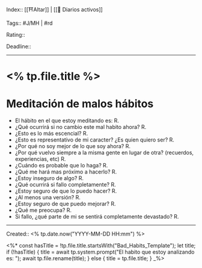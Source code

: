 Index:: [[⛩️Altar]] | [[🤺 Diarios activos]]

Tags:: #J/MH | #rd

Rating::

Deadline:: 

----------------------
# <% tp.file.title %>

# Meditación de malos hábitos

 - El hábito en el que estoy meditando es:
R.
-  ¿Qué ocurrirá si no cambio este mal habito ahora?
R.
- ¿Esto es lo más escencial?
R. 
- ¿Esto es representativo de mi caracter? ¿Es quien quiero ser?
R.
- ¿Por qué no soy mejor de lo que soy ahora?
R.
- ¿Por qué vuelvo siempre a la misma gente en lugar de otra? (recuerdos, experiencias, etc)
R.
- ¿Cuándo es probable que lo haga?
R. 
- ¿Qué me hará mas próximo a hacerlo?
R. 
-  ¿Estoy inseguro de algo?
R.
-  ¿Qué ocurrirá si fallo completamente?
R. 
-  ¿Estoy seguro de que lo puedo hacer?
R. 
-  ¿Al menos una versión?
R. 
-  ¿Estoy seguro de que puedo mejorar?
R.  
-  ¿Qué me preocupa?
R. 
-  Si fallo, ¿qué parte de mi se sentirá completamente devastado?
R. 

----------------

Created:: <% tp.date.now("YYYY-MM-DD HH:mm") %>

<%*
const hasTitle = !tp.file.title.startsWith("Bad_Habits_Template");
let title;
if (!hasTitle) {
	title = await tp.system.prompt("El habito que estoy analizando es: ");
	await tp.file.rename(title);
} else {
	title = tp.file.title;
}
_%>